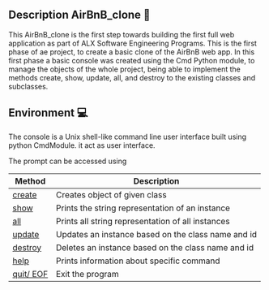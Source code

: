 ## Description AirBnB_clone :page_facing_up:
This AirBnB_clone is the first step towards building the first full web application as part of ALX Software Engineering Programs.
This is the first phase of ae project, to create a basic clone of the AirBnB web app. In this first phase a basic console was created using the Cmd Python module, to manage the objects of the whole project, being able to implement the methods create, show, update, all, and destroy to the existing classes and subclasses.

## Environment :computer:
The console is a Unix shell-like command line user interface built using python CmdModule. it act as user interface.

The  prompt can be accessed using


|   **Method**   |   **Description**   |
| -------------- | --------------------- |
|[create](./console.py) | Creates object of given class |
|[show](./console.py) | Prints the string representation of an instance  |
|[all](./console.py) | Prints all string representation of all instances|
|[update](./console.py) | Updates an instance based on the class name and id |
|[destroy](./console.py)| Deletes an instance based on the class name and id |
|[help](./console.py)| Prints information about specific command |
|[quit/ EOF](./console.py)| Exit the program |

